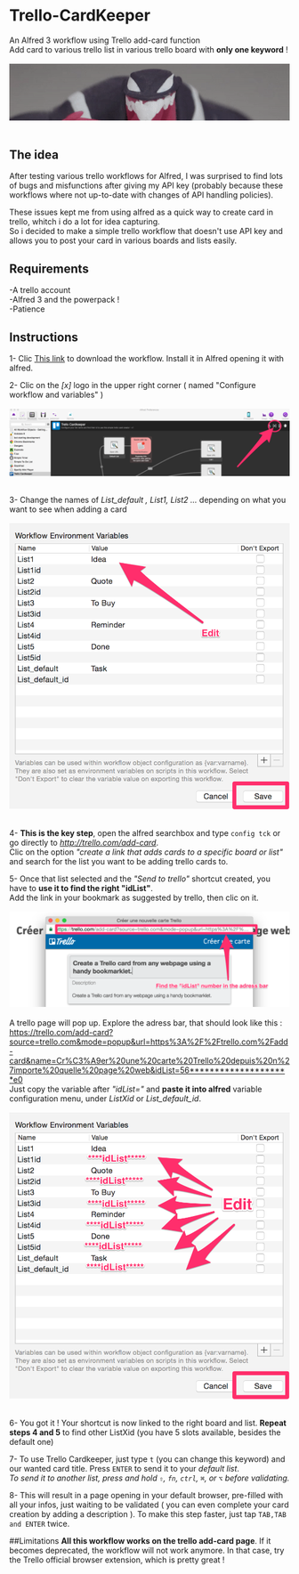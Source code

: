 # Trello-CardKeeper
An Alfred 3 workflow using Trello add-card function  <br />
Add card to various trello list in various trello board with **only one keyword** !<br /><br />
 ![One keyword, various actions with key holding](/TCK-demo.gif "One keyword, various actions with key holding")<br /><br />

## The idea

After testing various trello workflows for Alfred, I was surprised to find lots of bugs and misfunctions after giving my API key (probably because these workflows where not up-to-date with changes of API handling policies).

These issues kept me from using alfred as a quick way to create card in trello, whitch i do a lot for idea capturing. <br />
So i decided to make a simple trello workflow that doesn't use API key and allows you to post your card in various boards and lists easily.

## Requirements

-A trello account<br />
-Alfred 3 and the powerpack !<br />
-Patience<br />

## Instructions

1- Clic [This link](https://github.com/iroitosheik/Trello-CardKeeper/raw/master/Trello%20Cardkeeper%20V1.alfredworkflow) to download the workflow. Install it in Alfred opening it with alfred.

2- Clic on the *[x]* logo in the upper right corner ( named "Configure workflow and variables" )<br /><br />
    ![Clic on the Variables Menu](/Step2.png "Clic on the Variables Menu")<br /><br />

3- Change the names of *List_default , List1, List2 ...* depending on what you want to see when adding a card<br /><br />
    ![Edit List names and save](/Step3.png "Edit List names and save")<br /><br />

4- **This is the key step**, open the alfred searchbox and type <code>config tck</code> or go directly to *http://trello.com/add-card*. <br />
    Clic on the option *"create a link that adds cards to a specific board or list"* and search for the list you want to be adding trello cards to.
  
5- Once that list selected and the *"Send to trello"* shortcut created, you have to **use it to find the right "idList"**.  <br />
      Add the link in your bookmark as suggested by trello, then clic on it. <br /><br />
    ![Use the pop-up adress bar](/Step5.png "Use the pop-up adress bar")<br /><br />
      A trello page will pop up. Explore the adress bar, that should look like this : <br /> 
      https://trello.com/add-card?source=trello.com&mode=popup&url=https%3A%2F%2Ftrello.com%2Fadd-card&name=Cr%C3%A9er%20une%20carte%20Trello%20depuis%20n%27importe%20quelle%20page%20web&idList=56********************e0<br />
      Just copy the variable after *"idList="* and **paste it into alfred** variable configuration menu, under *ListXid* or *List_default_id*.<br /><br />
    ![Copy idList numbers](/Step6.png "Copy idList numbers")<br /><br />
      
6- You got it ! Your shortcut is now linked to the right board and list. **Repeat steps 4 and 5** to find other ListXid (you have 5 slots available, besides the default one)

7- To use Trello Cardkeeper, just type <code>t</code> (you can change this keyword) and our wanted card title. Press <code>ENTER</code> to send it to your *default list*. <br />
*To send it to another list, press and hold <code>⇧</code>, <code>fn</code>, <code>ctrl</code>, <code>⌘</code>, or <code>⌥</code> before validating.*

8- This will result in a page opening in your default browser, pre-filled with all your infos, just waiting to be validated ( you can even complete your card creation by adding a description ). To make this step faster, just tap <code>TAB,TAB and ENTER</code> twice.


##Limitations
**All this workflow works on the trello add-card page**. If it becomes deprecated, the workflow will not work anymore.
In that case, try the Trello official browser extension, which is pretty great !
